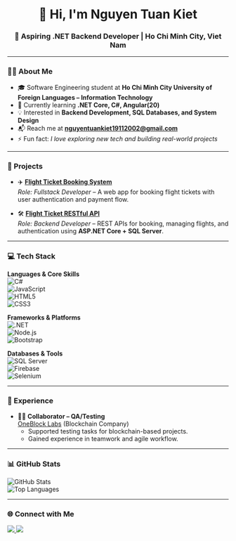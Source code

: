 <h1 align="center">👋 Hi, I'm Nguyen Tuan Kiet</h1>
<h3 align="center">🚀 Aspiring .NET Backend Developer | Ho Chi Minh City, Viet Nam</h3>

---

### 👨‍💻 About Me
- 🎓 Software Engineering student at **Ho Chi Minh City University of Foreign Languages – Information Technology**  
- 🌱 Currently learning **.NET Core, C#, Angular(20)**  
- 💡 Interested in **Backend Development, SQL Databases, and System Design**  
- 📬 Reach me at **nguyentuankiet19112002@gmail.com**  
- ⚡ Fun fact: *I love exploring new tech and building real-world projects*  

---

### 🔭 Projects
- ✈️ [**Flight Ticket Booking System**](https://github.com/kiet1911/FlightTicket)  
  *Role: Fullstack Developer* – A web app for booking flight tickets with user authentication and payment flow.  

- 🛠️ [**Flight Ticket RESTful API**](https://github.com/kiet1911/FlightAPIs)  
  *Role: Backend Developer* – REST APIs for booking, managing flights, and authentication using **ASP.NET Core + SQL Server**.  

---

### 💻 Tech Stack
**Languages & Core Skills**  
![C#](https://img.shields.io/badge/-C%23-239120?style=flat&logo=c-sharp&logoColor=white)  
![JavaScript](https://img.shields.io/badge/-JavaScript-F7DF1E?style=flat&logo=javascript&logoColor=black)  
![HTML5](https://img.shields.io/badge/-HTML5-E34F26?style=flat&logo=html5&logoColor=white)  
![CSS3](https://img.shields.io/badge/-CSS3-1572B6?style=flat&logo=css3&logoColor=white)  

**Frameworks & Platforms**  
![.NET](https://img.shields.io/badge/-.NET-512BD4?style=flat&logo=dotnet&logoColor=white)  
![Node.js](https://img.shields.io/badge/-Node.js-339933?style=flat&logo=node.js&logoColor=white)  
![Bootstrap](https://img.shields.io/badge/-Bootstrap-7952B3?style=flat&logo=bootstrap&logoColor=white)  

**Databases & Tools**  
![SQL Server](https://img.shields.io/badge/-SQL%20Server-CC2927?style=flat&logo=microsoft-sql-server&logoColor=white)  
![Firebase](https://img.shields.io/badge/-Firebase-FFCA28?style=flat&logo=firebase&logoColor=black)  
![Selenium](https://img.shields.io/badge/-Selenium-43B02A?style=flat&logo=selenium&logoColor=white)  

---

### 💾 Experience
- 👨‍💼 **Collaborator – QA/Testing**  
  [OneBlock Labs](https://blockbase.co/) (Blockchain Company)  
  - Supported testing tasks for blockchain-based projects.  
  - Gained experience in teamwork and agile workflow.  

---

### 📊 GitHub Stats
![GitHub Stats](https://github-readme-stats.vercel.app/api?username=kiet1911&show_icons=true&theme=tokyonight)  
![Top Languages](https://github-readme-stats.vercel.app/api/top-langs/?username=kiet1911&layout=compact&theme=tokyonight)  

---

### 🌐 Connect with Me
<a href="https://fb.com/kenlyer1911" target="_blank">
  <img src="https://img.shields.io/badge/Facebook-1877F2?style=flat&logo=facebook&logoColor=white" />
</a>
<a href="mailto:nguyentuankiet19112002@gmail.com">
  <img src="https://img.shields.io/badge/Email-D14836?style=flat&logo=gmail&logoColor=white" />
</a>
